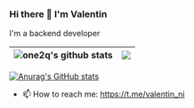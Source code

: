 ### Hi there 👋 I'm Valentin

I'm a backend developer

| <img align="center" src="https://github-readme-stats.vercel.app/api?username=one2q&show_icons=true&include_all_commits=true&theme=buefy&hide_border=true" alt="one2q's github stats" /> | <img align="center" src="https://github-readme-stats.vercel.app/api/top-langs/?username=one2q&layout=compact&theme=buefy&hide_border=true" /> |
| ------------- | ------------- |
[![Anurag's GitHub stats](https://github-readme-stats.vercel.app/api?username=one2q)](https://github.com/anuraghazra/github-readme-stats)


- 📫 How to reach me: https://t.me/valentin_ni


